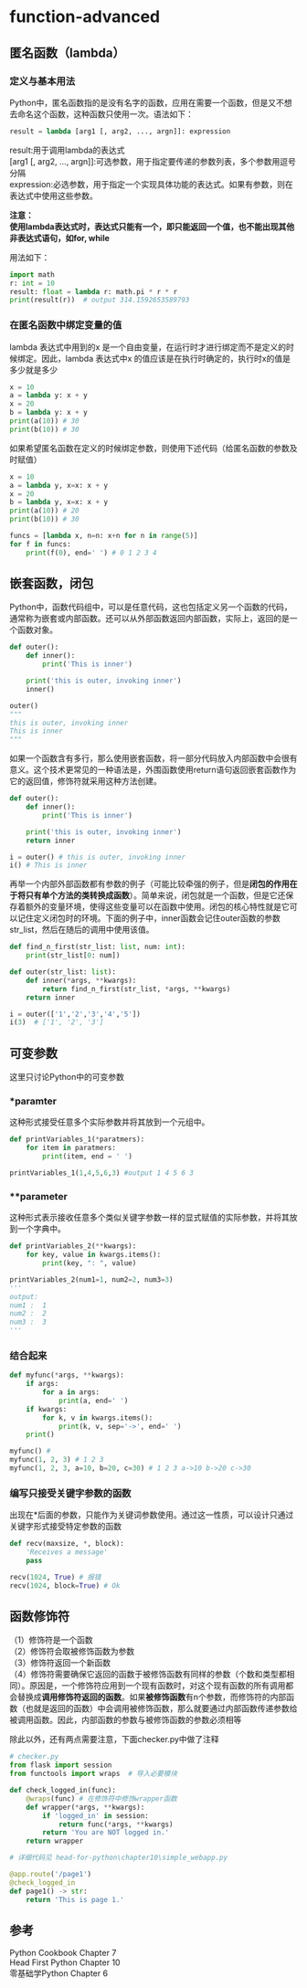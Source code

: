 # function-advanced  

## 匿名函数（lambda）  

### 定义与基本用法  

Python中，匿名函数指的是没有名字的函数，应用在需要一个函数，但是又不想去命名这个函数，这种函数只使用一次。语法如下：  

```python
result = lambda [arg1 [, arg2, ..., argn]]: expression
```

result:用于调用lambda的表达式  
[arg1 [, arg2, ..., argn]]:可选参数，用于指定要传递的参数列表，多个参数用逗号分隔  
expression:必选参数，用于指定一个实现具体功能的表达式。如果有参数，则在表达式中使用这些参数。  

**注意：**  
**使用lambda表达式时，表达式只能有一个，即只能返回一个值，也不能出现其他非表达式语句，如for, while**  

用法如下：  

```python
import math
r: int = 10
result: float = lambda r: math.pi * r * r
print(result(r))  # output 314.1592653589793
```

### 在匿名函数中绑定变量的值  

lambda 表达式中用到的x 是一个自由变量，在运行时才进行绑定而不是定义的时候绑定。因此，lambda 表达式中x 的值应该是在执行时确定的，执行时x的值是多少就是多少  

```python
x = 10
a = lambda y: x + y
x = 20
b = lambda y: x + y
print(a(10)) # 30
print(b(10)) # 30
```

如果希望匿名函数在定义的时候绑定参数，则使用下述代码（给匿名函数的参数及时赋值）  

```python
x = 10
a = lambda y, x=x: x + y
x = 20
b = lambda y, x=x: x + y
print(a(10)) # 20
print(b(10)) # 30

funcs = [lambda x, n=n: x+n for n in range(5)]
for f in funcs:
    print(f(0), end=' ') # 0 1 2 3 4 
```

## 嵌套函数，闭包  

Python中，函数代码组中，可以是任意代码，这也包括定义另一个函数的代码，通常称为嵌套或内部函数。还可以从外部函数返回内部函数，实际上，返回的是一个函数对象。  

```python
def outer():
    def inner():
        print('This is inner')

    print('this is outer, invoking inner')
    inner()

outer()
"""
this is outer, invoking inner
This is inner
"""
```

如果一个函数含有多行，那么使用嵌套函数，将一部分代码放入内部函数中会很有意义。这个技术更常见的一种语法是，外围函数使用return语句返回嵌套函数作为它的返回值，修饰符就采用这种方法创建。  

```python
def outer():
    def inner():
        print('This is inner')

    print('this is outer, invoking inner')
    return inner

i = outer() # this is outer, invoking inner
i() # This is inner
```

再举一个内部外部函数都有参数的例子（可能比较牵强的例子，但是**闭包的作用在于将只有单个方法的类转换成函数**）。简单来说，闭包就是一个函数，但是它还保存着额外的变量环境，使得这些变量可以在函数中使用。闭包的核心特性就是它可以记住定义闭包时的环境。下面的例子中，inner函数会记住outer函数的参数str_list，然后在随后的调用中使用该值。  

```python
def find_n_first(str_list: list, num: int):
    print(str_list[0: num])

def outer(str_list: list):
    def inner(*args, **kwargs):
        return find_n_first(str_list, *args, **kwargs)
    return inner

i = outer(['1','2','3','4','5'])
i(3)  # ['1', '2', '3']
```

## 可变参数  

这里只讨论Python中的可变参数  

### *paramter  

这种形式接受任意多个实际参数并将其放到一个元组中。  

```python
def printVariables_1(*paratmers):
    for item in paratmers:
        print(item, end = ' ')

printVariables_1(1,4,5,6,3) #output 1 4 5 6 3 
```

### **parameter  

这种形式表示接收任意多个类似关键字参数一样的显式赋值的实际参数，并将其放到一个字典中。  

```python
def printVariables_2(**kwargs):
    for key, value in kwargs.items():
        print(key, ": ", value)

printVariables_2(num1=1, num2=2, num3=3)
'''
output:
num1 :  1
num2 :  2
num3 :  3
'''
```

### 结合起来  

```python
def myfunc(*args, **kwargs):
    if args:
        for a in args:
            print(a, end=' ')
    if kwargs:
        for k, v in kwargs.items():
            print(k, v, sep='->', end=' ')
    print()

myfunc() # 
myfunc(1, 2, 3) # 1 2 3
myfunc(1, 2, 3, a=10, b=20, c=30) # 1 2 3 a->10 b->20 c->30 
```

### 编写只接受关键字参数的函数  

出现在\*后面的参数，只能作为关键词参数使用。通过这一性质，可以设计只通过关键字形式接受特定参数的函数  

```python
def recv(maxsize, *, block):
    'Receives a message'
    pass

recv(1024, True) # 报错
recv(1024, block=True) # Ok
```

## 函数修饰符  

（1）修饰符是一个函数  
（2）修饰符会取被修饰函数为参数  
（3）修饰符返回一个新函数  
（4）修饰符需要确保它返回的函数于被修饰函数有同样的参数（个数和类型都相同）。原因是，一个修饰符应用到一个现有函数时，对这个现有函数的所有调用都会替换成**调用修饰符返回的函数**。如果**被修饰函数**有n个参数，而修饰符的内部函数（也就是返回的函数）中会调用被修饰函数，那么就要通过内部函数传递参数给被调用函数。因此，内部函数的参数与被修饰函数的参数必须相等  

除此以外，还有两点需要注意，下面checker.py中做了注释  

```python
# checker.py
from flask import session
from functools import wraps  # 导入必要模块

def check_logged_in(func):
    @wraps(func) # 在修饰符中修饰wrapper函数
    def wrapper(*args, **kwargs):
        if 'logged_in' in session:
            return func(*args, **kwargs)
        return 'You are NOT logged in.'
    return wrapper
```

```python
# 详细代码见 head-for-python\chapter10\simple_webapp.py

@app.route('/page1')
@check_logged_in
def page1() -> str:
    return 'This is page 1.'
```

## 参考  

Python Cookbook Chapter 7  
Head First Python Chapter 10  
零基础学Python Chapter 6  
